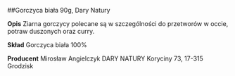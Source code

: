 ##Gorczyca biała 90g, Dary Natury

**Opis** Ziarna gorczycy polecane są w szczególności do przetworów w occie, potraw duszonych oraz curry. 

**Skład** Gorczyca biała 100%

**Producent** Mirosław Angielczyk DARY NATURY
Koryciny 73, 17-315 Grodzisk